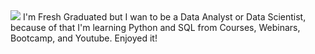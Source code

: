 <img src=https://wallpapercave.com/wp/wp3082282.jpg>
I'm Fresh Graduated but I wan to be a Data Analyst or Data Scientist, because of that I'm learning Python and SQL from Courses, Webinars, Bootcamp, and Youtube. Enjoyed it! 
